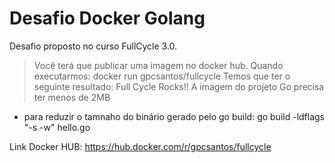 # Desafio Docker Golang

Desafio proposto no curso FullCycle 3.0.

>Você terá que publicar uma imagem no docker hub. 
>Quando executarmos: docker run gpcsantos/fullcycle
>Temos que ter o seguinte resultado: Full Cycle Rocks!!
>A imagem do projeto Go precisa ter menos de 2MB

- para reduzir o tamnaho do binário gerado pelo go build: go build -ldflags "-s -w" hello.go

Link Docker HUB: <https://hub.docker.com/r/gpcsantos/fullcycle>